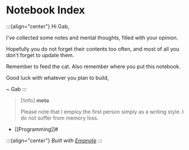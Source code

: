 # Notebook Index

:::{align="center"}
Hi Gab,

I've collected some notes and mental thoughts, filled with your opinion.

Hopefully you do not forget their contents too often, and most of all you don't forget to update them.

Remember to feed the cat. Also remember where you put this notebook.

Good luck with whatever you plan to build,

~ Gab
:::

> [!info]
> **meta**
>
> Please note that I employ the first person simply as a writing style.
> I do not suffer from memory loss.

- [[Programming]]#

:::{align="center"}
*Built with [Emanote](https://emanote.srid.ca)*
:::

